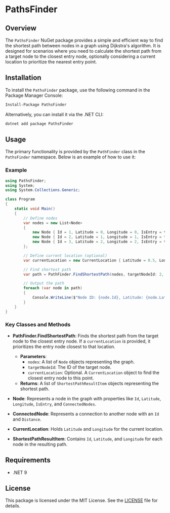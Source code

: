# PathsFinder

## Overview
The `PathsFinder` NuGet package provides a simple and efficient way to find the shortest path between nodes in a graph using Dijkstra's algorithm. It is designed for scenarios where you need to calculate the shortest path from a target node to the closest entry node, optionally considering a current location to prioritize the nearest entry point.

## Installation
To install the `PathsFinder` package, use the following command in the Package Manager Console:

```bash
Install-Package PathsFinder
```

Alternatively, you can install it via the .NET CLI:

```bash
dotnet add package PathsFinder
```

## Usage
The primary functionality is provided by the `PathFinder` class in the `PathsFinder` namespace. Below is an example of how to use it:

### Example
```csharp
using PathsFinder;
using System;
using System.Collections.Generic;

class Program
{
    static void Main()
    {
        // Define nodes
        var nodes = new List<Node>
        {
            new Node { Id = 1, Latitude = 0, Longitude = 0, IsEntry = true, ConnectedNodes = new List<ConnectedNode> { new ConnectedNode { Id = 2, Distance = 1 } } },
            new Node { Id = 2, Latitude = 1, Longitude = 1, IsEntry = false, ConnectedNodes = new List<ConnectedNode> { new ConnectedNode { Id = 1, Distance = 1 }, new ConnectedNode { Id = 3, Distance = 1 } } },
            new Node { Id = 3, Latitude = 2, Longitude = 2, IsEntry = true, ConnectedNodes = new List<ConnectedNode> { new ConnectedNode { Id = 2, Distance = 1 } } }
        };

        // Define current location (optional)
        var currentLocation = new CurrentLocation { Latitude = 0.5, Longitude = 0.5 };

        // Find shortest path
        var path = PathFinder.FindShortestPath(nodes, targetNodeId: 2, currentLocation);

        // Output the path
        foreach (var node in path)
        {
            Console.WriteLine($"Node ID: {node.Id}, Latitude: {node.Latitude}, Longitude: {node.Longitude}");
        }
    }
}
```

### Key Classes and Methods
- **PathFinder.FindShortestPath**: Finds the shortest path from the target node to the closest entry node. If a `currentLocation` is provided, it prioritizes the entry node closest to that location.
  - **Parameters**:
    - `nodes`: A list of `Node` objects representing the graph.
    - `targetNodeId`: The ID of the target node.
    - `currentLocation`: Optional. A `CurrentLocation` object to find the closest entry node to this point.
  - **Returns**: A list of `ShortestPathResultItem` objects representing the shortest path.

- **Node**: Represents a node in the graph with properties like `Id`, `Latitude`, `Longitude`, `IsEntry`, and `ConnectedNodes`.
- **ConnectedNode**: Represents a connection to another node with an `Id` and `Distance`.
- **CurrentLocation**: Holds `Latitude` and `Longitude` for the current location.
- **ShortestPathResultItem**: Contains `Id`, `Latitude`, and `Longitude` for each node in the resulting path.

## Requirements
- .NET 9

## License
This package is licensed under the MIT License. See the [LICENSE](LICENSE) file for details.
